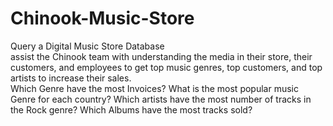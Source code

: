 # Chinook-Music-Store
Query a Digital Music Store Database <br>
assist the Chinook team with understanding the media in their store, their customers, and employees to get top music genres, top customers, and top artists to increase their sales.<br>
    Which Genre have the most Invoices?
    What is the most popular music Genre for each country? 
    Which artists have the most number of tracks in the Rock genre? 
    Which Albums have the most tracks sold?
